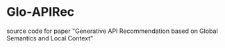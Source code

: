 # Glo-APIRec
source code for paper "Generative API Recommendation based on Global Semantics and Local Context"
